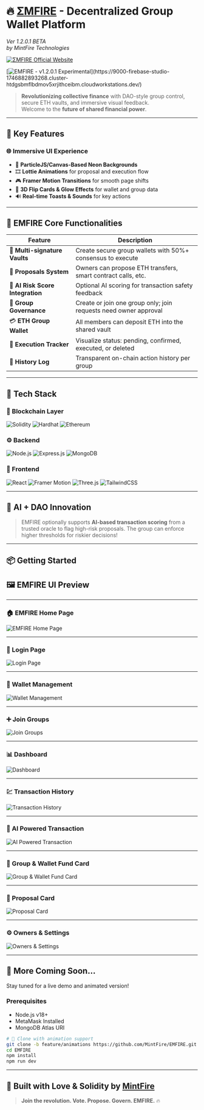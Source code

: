 # 🔥 [ΣMFIRE](https://9000-firebase-studio-1746882893268.cluster-htdgsbmflbdmov5xrjithceibm.cloudworkstations.dev/) - Decentralized Group Wallet Platform
*Ver 1.2.0.1 BETA*  
*by MintFire Technologies*

[![ΣMFIRE Official Website](https://readme-typing-svg.demolab.com?font=Fira+Code&weight=500&size=24&pause=1000&color=FF00FF&color2=00FFF7&color3=00FF00&color4=FFA500&color5=FF0000&center=true&vCenter=true&width=480&lines=ΣMFIRE+Official+Website)]([https://mintfire.onrender.com](https://9000-firebase-studio-1746882893268.cluster-htdgsbmflbdmov5xrjithceibm.cloudworkstations.dev/))

[![EMFIRE - v1.2.0.1 Experimental](https://readme-typing-svg.demolab.com?font=Fira+Code&pause=1000&color=00F7FF&center=true&vCenter=true&width=435&lines=Try+EMFIRE+Early+Access;Version+1.2.0+Experimental+Now+Live!)](https://9000-firebase-studio-1746882893268.cluster-htdgsbmflbdmov5xrjithceibm.cloudworkstations.dev/)

> **Revolutionizing collective finance** with DAO-style group control, secure ETH vaults, and immersive visual feedback.  
> Welcome to the **future of shared financial power**.

---

## 🚀 Key Features

### 🌐 **Immersive UI Experience**
- 🌌 **ParticleJS/Canvas-Based Neon Backgrounds**  
- 🎞️ **Lottie Animations** for proposal and execution flow  
- 🎮 **Framer Motion Transitions** for smooth page shifts  
- 🧬 **3D Flip Cards & Glow Effects** for wallet and group data  
- 🔊 **Real-time Toasts & Sounds** for key actions

---

## 💎 EMFIRE Core Functionalities

| Feature | Description |
|--------|-------------|
| 🔐 **Multi-signature Vaults** | Create secure group wallets with 50%+ consensus to execute |
| 📩 **Proposals System** | Owners can propose ETH transfers, smart contract calls, etc. |
| 🧠 **AI Risk Score Integration** | Optional AI scoring for transaction safety feedback |
| 👥 **Group Governance** | Create or join one group only; join requests need owner approval |
| 💳 **ETH Group Wallet** | All members can deposit ETH into the shared vault |
| 🔄 **Execution Tracker** | Visualize status: pending, confirmed, executed, or deleted |
| 🧾 **History Log** | Transparent on-chain action history per group |

---

## 🧱 Tech Stack

### 🔗 Blockchain Layer
![Solidity](https://img.shields.io/badge/Solidity-%23363636.svg?style=for-the-badge&logo=solidity&logoColor=white)
![Hardhat](https://img.shields.io/badge/Hardhat-181A1F?style=for-the-badge&logo=hardhat)
![Ethereum](https://img.shields.io/badge/Ethereum-3C3C3D?style=for-the-badge&logo=Ethereum&logoColor=white)

### ⚙️ Backend
![Node.js](https://img.shields.io/badge/Node.js-43853D?style=for-the-badge&logo=node.js&logoColor=white)
![Express.js](https://img.shields.io/badge/Express.js-404D59?style=for-the-badge)
![MongoDB](https://img.shields.io/badge/MongoDB-4EA94B?style=for-the-badge&logo=mongodb&logoColor=white)

### 🎨 Frontend
![React](https://img.shields.io/badge/React-20232A?style=for-the-badge&logo=react&logoColor=61DAFB)
![Framer Motion](https://img.shields.io/badge/Framer_Motion-0055FF?style=for-the-badge&logo=framer&logoColor=white)
![Three.js](https://img.shields.io/badge/Three.js-000000?style=for-the-badge&logo=three.js&logoColor=white)
![TailwindCSS](https://img.shields.io/badge/TailwindCSS-0EA5E9?style=for-the-badge&logo=tailwind-css&logoColor=white)

---

## 🧪 AI + DAO Innovation

> EMFIRE optionally supports **AI-based transaction scoring** from a trusted oracle to flag high-risk proposals. The group can enforce higher thresholds for riskier decisions!

---

## 📦 Getting Started

## 🖼️ EMFIRE UI Preview

---

### 🏠 EMFIRE Home Page
![EMFIRE Home Page](https://drive.google.com/uc?export=view&id=1saymUeMiPQIUaCFf3EszmXrPFL3_Keby)

---

### 🔐 Login Page
![Login Page](https://drive.google.com/uc?export=view&id=1tTp8M0qKxEL4kVgvWdqk4dnyrPG5-kLW)

---

### 💼 Wallet Management
![Wallet Management](https://drive.google.com/uc?export=view&id=1k3oYViXL67goG34gniGljEMvDocgwY4_)

---

### ➕ Join Groups
![Join Groups](https://drive.google.com/uc?export=view&id=1tTp8M0qKxEL4kVgvWdqk4dnyrPG5-kLW)

---

### 📊 Dashboard
![Dashboard](https://drive.google.com/uc?export=view&id=1s6ld7yvn22BzsFkhxPFL22SlxT1fUd9n)

---

### 💹 Transaction History
![Transaction History](https://drive.google.com/uc?export=view&id=1YaPSwbuXJf0SYWcJTuFvDoDB5rrUlANw)

---

### 🤖 AI Powered Transaction
![AI Powered Transaction](https://drive.google.com/uc?export=view&id=1SCIcEpnhJF48nsRhTsBmVtk7BGa4e4IS)

---

### 👥 Group & Wallet Fund Card
![Group & Wallet Fund Card](https://drive.google.com/uc?export=view&id=1LLujmOVIQC6d4-6ba6tiZX3LkCXL863l)

---

### 📄 Proposal Card
![Proposal Card](https://drive.google.com/uc?export=view&id=11ISIZICTKlwkd3zQEty3k73rcInkGZjz)

---

### ⚙️ Owners & Settings
![Owners & Settings](https://drive.google.com/uc?export=view&id=1-uq2lFc2P1HLUSi1iQyL7VO70fkdVdyw)

---

## 🚀 More Coming Soon...

Stay tuned for a live demo and animated version!

### Prerequisites
- Node.js v18+
- MetaMask Installed
- MongoDB Atlas URI

```bash
# 🔽 Clone with animation support
git clone -b feature/animations https://github.com/MintFire/EMFIRE.git
cd EMFIRE
npm install
npm run dev
```

---

## 🎉 Built with Love & Solidity by [MintFire](https://mintfire.onrender.com)

> **Join the revolution. Vote. Propose. Govern. EMFIRE.** 🔥
